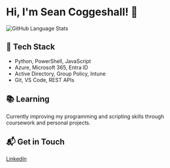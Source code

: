 # Hi, I'm Sean Coggeshall! 👋

![GitHub Language Stats](https://github-readme-stats.vercel.app/api/top-langs/?username=seancoggs&langs_count=5&theme=tokyonight)

## 🚀 Tech Stack
- Python, PowerShell, JavaScript  
- Azure, Microsoft 365, Entra ID  
- Active Directory, Group Policy, Intune  
- Git, VS Code, REST APIs  

## 📚 Learning
Currently improving my programming and scripting skills through coursework and personal projects.

## 📬 Get in Touch
[LinkedIn](https://www.linkedin.com/in/sean-coggeshall/)
